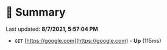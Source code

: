 # 📖 Summary
Last updated: **8/7/2021, 5:57:04 PM**

- `GET` [https://google.com](https://google.com) - **Up** (115ms)
